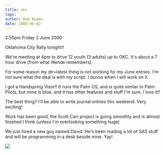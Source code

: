 ```yaml
---
title: okc
tags: 
author: Rob Nugen
date: 2000-06-02
---
```


<p class=date>2:50pm Friday 2 June 2000</p>

<p>Oklahoma City Rally tonight!!  

<p>We're meeting at 4pm to drive 12 youth (3 adults) up to OKC.  It's about a 7 hour drive (from what Wende remembers).

<p>For some reason my dir=latest thing is not working for my June entries. I'm not sure what the deal is with my script.  I dunno when I will work on it.

<p>I got a Handspring Visor!!  It runs the Palm OS, and is quite similar to Palm Pilots, but mine is blue, and it has other features and stuff I'm sure.  I love it!!

<p>The best thing?  I'll be able to write journal entries this weekend.  Very exciting!

<p>Work has been good, the Scott Carr project is going smoothly and is almost finished I think (unless I'm overlooking something huge)

<p>We just hired a new guy named David.  He's been reading a lot of SAS stuff and will be programming in a desk beside mine.  Yay!

<p><img src="/images/rob/wL-ROB.gif">

